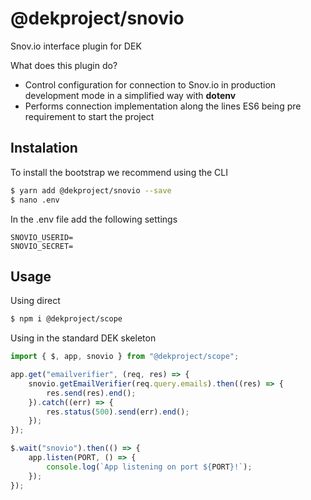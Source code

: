 # @dekproject/snovio

Snov.io interface plugin for DEK

What does this plugin do?

* Control configuration for connection to Snov.io in production development mode in a simplified way with **dotenv**
* Performs connection implementation along the lines ES6 being pre requirement to start the project

## Instalation

To install the bootstrap we recommend using the CLI

```bash
$ yarn add @dekproject/snovio --save
$ nano .env
```

In the .env file add the following settings

```
SNOVIO_USERID=
SNOVIO_SECRET=
```

## Usage

Using direct

```bash
$ npm i @dekproject/scope
```

Using in the standard DEK skeleton

```js
import { $, app, snovio } from "@dekproject/scope";

app.get("emailverifier", (req, res) => {
    snovio.getEmailVerifier(req.query.emails).then((res) => {
        res.send(res).end();
    }).catch((err) => {
        res.status(500).send(err).end();
    });
});

$.wait("snovio").then(() => {
    app.listen(PORT, () => {
        console.log(`App listening on port ${PORT}!`);
    });
});
```
